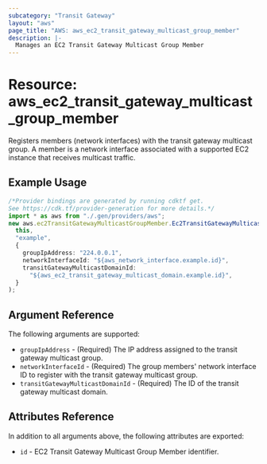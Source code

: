 ```yaml
---
subcategory: "Transit Gateway"
layout: "aws"
page_title: "AWS: aws_ec2_transit_gateway_multicast_group_member"
description: |-
  Manages an EC2 Transit Gateway Multicast Group Member
---
```


# Resource: aws\_ec2\_transit\_gateway\_multicast\_group\_member

Registers members (network interfaces) with the transit gateway multicast group.
A member is a network interface associated with a supported EC2 instance that receives multicast traffic.

## Example Usage

```typescript
/*Provider bindings are generated by running cdktf get.
See https://cdk.tf/provider-generation for more details.*/
import * as aws from "./.gen/providers/aws";
new aws.ec2TransitGatewayMulticastGroupMember.Ec2TransitGatewayMulticastGroupMember(
  this,
  "example",
  {
    groupIpAddress: "224.0.0.1",
    networkInterfaceId: "${aws_network_interface.example.id}",
    transitGatewayMulticastDomainId:
      "${aws_ec2_transit_gateway_multicast_domain.example.id}",
  }
);

```

## Argument Reference

The following arguments are supported:

* `groupIpAddress` - (Required) The IP address assigned to the transit gateway multicast group.
* `networkInterfaceId` - (Required) The group members' network interface ID to register with the transit gateway multicast group.
* `transitGatewayMulticastDomainId` - (Required) The ID of the transit gateway multicast domain.

## Attributes Reference

In addition to all arguments above, the following attributes are exported:

* `id` - EC2 Transit Gateway Multicast Group Member identifier.
